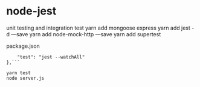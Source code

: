 # node-jest
unit testing and integration test
yarn add mongoose express
yarn add jest -d —save
yarn add node-mock-http —save
yarn add supertest

package.json 
```"scripts": {
    "test": "jest --watchAll"
},```

yarn test
node server.js
